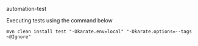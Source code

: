 automation-test

Executing tests using the command below
````
mvn clean install test "-Dkarate.env=local" "-Dkarate.options=--tags ~@Ignore"
````